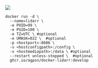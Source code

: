 ![ ](https://img.shields.io/github/v/tag/agpsn/lidarr-develop?color=00CCFF&label=:develop&style=plastic&logo=%20) 


```
docker run -d \
  --name=lidarr \
  -e PUID=99 \
  -e PGID=100 \
  -e TZ=UTC \ #optional
  -e UMASK=022 \  #optional
  -p <hostport>:8686 \
  -v <hostconfigpath>:/config \
  -v <hostmediapath>:/data \ #optional
  --restart unless-stopped \  #optional
  ghcr.io/agpsn/docker-lidarr:develop
```
